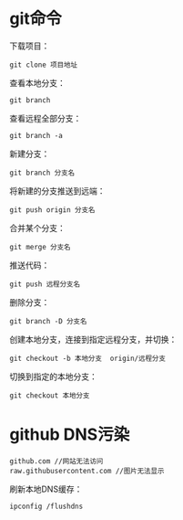 # git命令

下载项目：

```
git clone 项目地址
```

查看本地分支：

```
git branch
```

查看远程全部分支：

```
git branch -a 
```

新建分支：

```
git branch 分支名
```

将新建的分支推送到远端：

```
git push origin 分支名
```

合并某个分支：

```
git merge 分支名
```

推送代码：

```
git push 远程分支名
```

删除分支：

```
git branch -D 分支名
```

创建本地分支，连接到指定远程分支，并切换：

```
git checkout -b 本地分支  origin/远程分支
```

切换到指定的本地分支：

```
git checkout 本地分支
```



# github DNS污染

```
github.com //网站无法访问
raw.githubusercontent.com //图片无法显示
```

刷新本地DNS缓存：

```
ipconfig /flushdns
```

